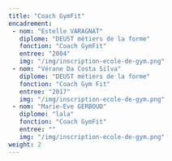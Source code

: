 ```yaml
---
title: "Coach GymFit"
encadrement:
 - nom: "Estelle VARAGNAT"
   diplome: "DEUST métiers de la forme"
   fonction: "Coach GymFit"
   entree: "2004"
   img: "/img/inscription-ecole-de-gym.png"
 - nom: "Vérane Da Costa Silva"
   diplome: "DEUST métiers de la forme"
   fonction: "Coach Gym Fit"
   entree: "2017"
   img: "/img/inscription-ecole-de-gym.png"
 - nom: "Marie-Eve GERBOUD"
   diplome: "lala"
   fonction: "Coach GymFit"
   entree: ""
   img: "/img/inscription-ecole-de-gym.png"
weight: 2
---
```


